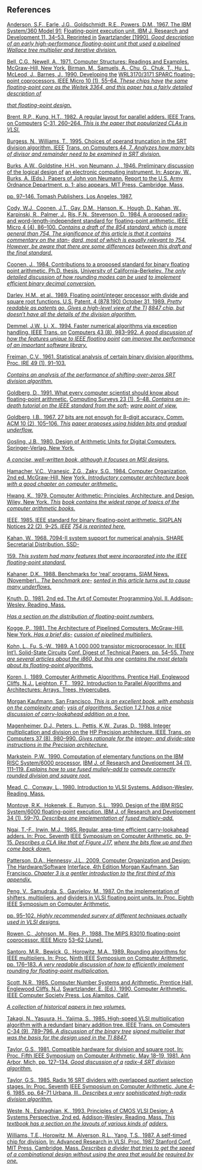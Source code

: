 ## References

<span id="_bookmark806" class="anchor"></span>[Anderson, S.F., Earle, J.G., Goldschmidt, R.E., Powers, D.M., 1967. The IBM System/360 Model 91:](http://refhub.elsevier.com/B978-0-12-811905-1.09970-3/rf0010) [Floating-point execution unit. IBM J. Research and Development 11, 34–53. Reprinted in](http://refhub.elsevier.com/B978-0-12-811905-1.09970-3/rf0010) [Swartzlander \[1990\]. _Good description of an early high-performance floating-point unit that used_](http://refhub.elsevier.com/B978-0-12-811905-1.09970-3/rf0010) [_a pipelined Wallace tree multiplier and iterative division._](http://refhub.elsevier.com/B978-0-12-811905-1.09970-3/rf0010)

<span id="_bookmark807" class="anchor"></span>[Bell, C.G., Newell, A., 1971. Computer Structures: Readings and Examples. McGraw-Hill, New York.](http://refhub.elsevier.com/B978-0-12-811905-1.09970-3/rf0015) [Birman, M., Samuels, A., Chu, G., Chuk, T., Hu, L., McLeod, J., Barnes, J., 1990. Developing the](http://refhub.elsevier.com/B978-0-12-811905-1.09970-3/rf0020) [WRL3170/3171 SPARC floating-point coprocessors. IEEE Micro 10 (1), 55–64. _These chips have_](http://refhub.elsevier.com/B978-0-12-811905-1.09970-3/rf0020) [_the same floating-point core as the Weitek 3364, and this paper has a fairly detailed description of_](http://refhub.elsevier.com/B978-0-12-811905-1.09970-3/rf0020)

[_that floating-point design._](http://refhub.elsevier.com/B978-0-12-811905-1.09970-3/rf0020)

<span id="_bookmark809" class="anchor"></span>[Brent, R.P., Kung, H.T., 1982. A regular layout for parallel adders. IEEE Trans. on Computers](http://refhub.elsevier.com/B978-0-12-811905-1.09970-3/rf0025) <span id="_bookmark808" class="anchor"></span>[C-31, 260–264. _This is the paper that popularized CLAs in VLSI._](http://refhub.elsevier.com/B978-0-12-811905-1.09970-3/rf0025)

[Burgess, N., Williams, T., 1995. Choices of operand truncation in the SRT division algorithm. IEEE](http://refhub.elsevier.com/B978-0-12-811905-1.09970-3/rf0030) [Trans. on Computers 44, 7. _Analyzes how many bits of divisor and remainder need to be examined_](http://refhub.elsevier.com/B978-0-12-811905-1.09970-3/rf0030) <span id="_bookmark810" class="anchor"></span>[_in SRT division._](http://refhub.elsevier.com/B978-0-12-811905-1.09970-3/rf0030)

[Burks, A.W., Goldstine, H.H., von Neumann, J., 1946. Preliminary discussion of the logical design of](http://refhub.elsevier.com/B978-0-12-811905-1.09970-3/rf0035) [an electronic computing instrument. In: Aspray, W., Burks, A. (Eds.), Papers of John von Neumann.](http://refhub.elsevier.com/B978-0-12-811905-1.09970-3/rf0035) [Report to the U.S. Army Ordnance Department, p. 1; also appears. MIT Press, Cambridge, Mass,](http://refhub.elsevier.com/B978-0-12-811905-1.09970-3/rf0035)

<span id="_bookmark811" class="anchor"></span>[pp. 97–146. Tomash Publishers, Los Angeles, 1987.](http://refhub.elsevier.com/B978-0-12-811905-1.09970-3/rf0035)

[Cody, W.J., Coonen, J.T., Gay, D.M., Hanson, K., Hough, D., Kahan, W., Karpinski, R., Palmer, J.,](http://refhub.elsevier.com/B978-0-12-811905-1.09970-3/rf0040) [Ris, F.N., Stevenson, D., 1984. A proposed radix- and word-length-independent standard for](http://refhub.elsevier.com/B978-0-12-811905-1.09970-3/rf0040) [floating-point arithmetic. IEEE Micro 4 (4), 86–100. _Contains a draft of the 854 standard, which_](http://refhub.elsevier.com/B978-0-12-811905-1.09970-3/rf0040) _[is more general than 754. The significance of this article is that it contains commentary on the stan-](http://refhub.elsevier.com/B978-0-12-811905-1.09970-3/rf0040) [dard, most of which is equally relevant to 754. However, be aware that there are some differences](http://refhub.elsevier.com/B978-0-12-811905-1.09970-3/rf0040)_ <span id="_bookmark812" class="anchor"></span>[_between this draft and the final standard._](http://refhub.elsevier.com/B978-0-12-811905-1.09970-3/rf0040)

[Coonen, J., 1984. Contributions to a proposed standard for binary floating point arithmetic. Ph.D. thesis.](http://refhub.elsevier.com/B978-0-12-811905-1.09970-3/rf0045) [University of California–Berkeley. _The only detailed discussion of how rounding modes can be used_](http://refhub.elsevier.com/B978-0-12-811905-1.09970-3/rf0045) <span id="_bookmark813" class="anchor"></span>[_to implement efficient binary decimal conversion._](http://refhub.elsevier.com/B978-0-12-811905-1.09970-3/rf0045)

[Darley, H.M., et al., 1989. Floating point/integer processor with divide and square root functions. U.S.](http://refhub.elsevier.com/B978-0-12-811905-1.09970-3/rf0050) [Patent. 4 (878,190) October 31, 1989. _Pretty readable as patents go. Gives a high-level view of the TI_](http://refhub.elsevier.com/B978-0-12-811905-1.09970-3/rf0050) [_8847 chip, but doesn_’_t have all the details of the division algorithm._](http://refhub.elsevier.com/B978-0-12-811905-1.09970-3/rf0050)

[Demmel, J.W., Li, X., 1994. Faster numerical algorithms via exception handling. IEEE Trans. on](http://refhub.elsevier.com/B978-0-12-811905-1.09970-3/rf0055) [Computers 43 (8), 983–992. _A good discussion of how the features unique to IEEE floating point_](http://refhub.elsevier.com/B978-0-12-811905-1.09970-3/rf0055) <span id="_bookmark814" class="anchor"></span>[_can improve the performance of an important software library._](http://refhub.elsevier.com/B978-0-12-811905-1.09970-3/rf0055)

[Freiman, C.V., 1961. Statistical analysis of certain binary division algorithms. Proc. IRE 49 (1), 91–103.](http://refhub.elsevier.com/B978-0-12-811905-1.09970-3/rf0060)

<span id="_bookmark815" class="anchor"></span>[_Contains an analysis of the performance of shifting-over-zeros SRT division algorithm._](http://refhub.elsevier.com/B978-0-12-811905-1.09970-3/rf0060)

[Goldberg, D., 1991. What every computer scientist should know about floating-point arithmetic.](http://refhub.elsevier.com/B978-0-12-811905-1.09970-3/rf0065) [Computing Surveys 23 (1), 5–48. _Contains an in-depth tutorial on the IEEE standard from the soft-_](http://refhub.elsevier.com/B978-0-12-811905-1.09970-3/rf0065) <span id="_bookmark816" class="anchor"></span>[_ware point of view._](http://refhub.elsevier.com/B978-0-12-811905-1.09970-3/rf0065)

[Goldberg, I.B., 1967. 27 bits are not enough for 8-digit accuracy. Comm. ACM 10 (2), 105–106. _This_](http://refhub.elsevier.com/B978-0-12-811905-1.09970-3/rf0070) [_paper proposes using hidden bits and gradual underflow._](http://refhub.elsevier.com/B978-0-12-811905-1.09970-3/rf0070)

[Gosling, J.B., 1980. Design of Arithmetic Units for Digital Computers. Springer-Verlag, New York.](http://refhub.elsevier.com/B978-0-12-811905-1.09970-3/rf0075)

<span id="_bookmark817" class="anchor"></span>[_A concise, well-written book, although it focuses on MSI designs._](http://refhub.elsevier.com/B978-0-12-811905-1.09970-3/rf0075)

[Hamacher, V.C., Vranesic, Z.G., Zaky, S.G., 1984. Computer Organization, 2nd ed. McGraw-Hill, New](http://refhub.elsevier.com/B978-0-12-811905-1.09970-3/rf0080) [York. _Introductory computer architecture book with a good chapter on computer arithmetic._](http://refhub.elsevier.com/B978-0-12-811905-1.09970-3/rf0080)

[Hwang, K., 1979. Computer Arithmetic: Principles, Architecture, and Design. Wiley, New York. _This_](http://refhub.elsevier.com/B978-0-12-811905-1.09970-3/rf0085) <span id="_bookmark818" class="anchor"></span>[_book contains the widest range of topics of the computer arithmetic books._](http://refhub.elsevier.com/B978-0-12-811905-1.09970-3/rf0085)

[IEEE, 1985. IEEE standard for binary floating-point arithmetic. SIGPLAN Notices 22 (2), 9–25. _IEEE_](http://refhub.elsevier.com/B978-0-12-811905-1.09970-3/rf0090) <span id="_bookmark819" class="anchor"></span>[_754 is reprinted here._](http://refhub.elsevier.com/B978-0-12-811905-1.09970-3/rf0090)

[Kahan, W., 1968. 7094-II system support for numerical analysis. SHARE Secretarial Distribution. SSD-](http://refhub.elsevier.com/B978-0-12-811905-1.09970-3/rf0095)

<span id="_bookmark820" class="anchor"></span>[159. _This system had many features that were incorporated into the IEEE floating-point standard._](http://refhub.elsevier.com/B978-0-12-811905-1.09970-3/rf0095)

[Kahaner, D.K., 1988. Benchmarks for ‘real’ programs. SIAM News.(November).. _The benchmark pre-_](http://refhub.elsevier.com/B978-0-12-811905-1.09970-3/rf0100) <span id="_bookmark821" class="anchor"></span>[_sented in this article turns out to cause many underflows._](http://refhub.elsevier.com/B978-0-12-811905-1.09970-3/rf0100)

[Knuth, D., 1981. 2nd ed. The Art of Computer Programming.Vol. II. Addison-Wesley, Reading, Mass.](http://refhub.elsevier.com/B978-0-12-811905-1.09970-3/rf0105)

<span id="_bookmark822" class="anchor"></span>[_Has a section on the distribution of floating-point numbers._](http://refhub.elsevier.com/B978-0-12-811905-1.09970-3/rf0105)

[Kogge, P., 1981. The Architecture of Pipelined Computers. McGraw-Hill, New York. _Has a brief dis-_](http://refhub.elsevier.com/B978-0-12-811905-1.09970-3/rf0110) <span id="_bookmark823" class="anchor"></span>[_cussion of pipelined multipliers._](http://refhub.elsevier.com/B978-0-12-811905-1.09970-3/rf0110)

[Kohn, L., Fu, S.-W., 1989. A 1,000,000 transistor microprocessor. In: IEEE Int’l. Solid-State Circuits](http://refhub.elsevier.com/B978-0-12-811905-1.09970-3/rf0115) [Conf. Digest of Technical Papers, pp. 54–55. _There are several articles about the i860, but this one_](http://refhub.elsevier.com/B978-0-12-811905-1.09970-3/rf0115) [_contains the most details about its floating-point algorithms._](http://refhub.elsevier.com/B978-0-12-811905-1.09970-3/rf0115)

<span id="_bookmark824" class="anchor"></span>[Koren, I., 1989. Computer Arithmetic Algorithms. Prentice Hall, Englewood Cliffs, N.J..](http://refhub.elsevier.com/B978-0-12-811905-1.09970-3/rf0120) [Leighton, F.T., 1992. Introduction to Parallel Algorithms and Architectures: Arrays. Trees, Hypercubes,](http://refhub.elsevier.com/B978-0-12-811905-1.09970-3/rf0125)

[Morgan Kaufmann, San Francisco. _This is an excellent book, with emphasis on the complexity anal-_](http://refhub.elsevier.com/B978-0-12-811905-1.09970-3/rf0125) [_ysis of algorithms. Section 1.2.1 has a nice discussion of carry-lookahead addition on a tree._](http://refhub.elsevier.com/B978-0-12-811905-1.09970-3/rf0125)

<span id="_bookmark825" class="anchor"></span>[Magenheimer, D.J., Peters, L., Pettis, K.W., Zuras, D., 1988. Integer multiplication and division on the](http://refhub.elsevier.com/B978-0-12-811905-1.09970-3/rf0130) [HP Precision architecture. IEEE Trans. on Computers 37 (8), 980–990. _Gives rationale for the_](http://refhub.elsevier.com/B978-0-12-811905-1.09970-3/rf0130) <span id="_bookmark826" class="anchor"></span>[_integer- and divide-step instructions in the Precision architecture._](http://refhub.elsevier.com/B978-0-12-811905-1.09970-3/rf0130)

[Markstein, P.W., 1990. Computation of elementary functions on the IBM RISC System/6000 processor.](http://refhub.elsevier.com/B978-0-12-811905-1.09970-3/rf0135) [IBM J. of Research and Development 34 (1), 111–119. _Explains how to use fused muliply-add to_](http://refhub.elsevier.com/B978-0-12-811905-1.09970-3/rf0135) <span id="_bookmark827" class="anchor"></span>[_compute correctly rounded division and square root._](http://refhub.elsevier.com/B978-0-12-811905-1.09970-3/rf0135)

<span id="_bookmark828" class="anchor"></span>[Mead, C., Conway, L., 1980. Introduction to VLSI Systems. Addison-Wesley, Reading, Mass.](http://refhub.elsevier.com/B978-0-12-811905-1.09970-3/rf0140)

[Montoye, R.K., Hokenek, E., Runyon, S.L., 1990. Design of the IBM RISC System/6000 floating-point](http://refhub.elsevier.com/B978-0-12-811905-1.09970-3/rf0145) [execution. IBM J. of Research and Development 34 (1), 59–70. _Describes one implementation of_](http://refhub.elsevier.com/B978-0-12-811905-1.09970-3/rf0145) <span id="_bookmark829" class="anchor"></span>[_fused multiply-add._](http://refhub.elsevier.com/B978-0-12-811905-1.09970-3/rf0145)

[Ngai, T.-F., Irwin, M.J., 1985. Regular, area-time efficient carry-lookahead adders. In: Proc. Seventh](http://refhub.elsevier.com/B978-0-12-811905-1.09970-3/rf0150) [IEEE Symposium on Computer Arithmetic, pp. 9–15. _Describes a CLA like that of Figure J.17,_](http://refhub.elsevier.com/B978-0-12-811905-1.09970-3/rf0150) <span id="_bookmark830" class="anchor"></span>[_where the bits flow up and then come back down._](http://refhub.elsevier.com/B978-0-12-811905-1.09970-3/rf0150)

[Patterson, D.A., Hennessy, J.L., 2009. Computer Organization and Design: The Hardware/Software](http://refhub.elsevier.com/B978-0-12-811905-1.09970-3/rf0155) [Interface, 4th Edition Morgan Kaufmann, San Francisco. _Chapter 3 is a gentler introduction to_](http://refhub.elsevier.com/B978-0-12-811905-1.09970-3/rf0155) [_the first third of this appendix._](http://refhub.elsevier.com/B978-0-12-811905-1.09970-3/rf0155)

[Peng, V., Samudrala, S., Gavrielov, M., 1987. On the implementation of shifters, multipliers, and](http://refhub.elsevier.com/B978-0-12-811905-1.09970-3/rf0160) [dividers in VLSI floating point units. In: Proc. Eighth IEEE Symposium on Computer Arithmetic,](http://refhub.elsevier.com/B978-0-12-811905-1.09970-3/rf0160)

<span id="_bookmark831" class="anchor"></span>[pp. 95–102. _Highly recommended survey of different techniques actually used in VLSI designs._](http://refhub.elsevier.com/B978-0-12-811905-1.09970-3/rf0160)

[Rowen, C., Johnson, M., Ries, P., 1988. The MIPS R3010 floating-point coprocessor. IEEE Micro](http://refhub.elsevier.com/B978-0-12-811905-1.09970-3/rf0165) <span id="_bookmark832" class="anchor"></span>[53–62 (June).](http://refhub.elsevier.com/B978-0-12-811905-1.09970-3/rf0165)

[Santoro, M.R., Bewick, G., Horowitz, M.A., 1989. Rounding algorithms for IEEE multipliers. In: Proc.](http://refhub.elsevier.com/B978-0-12-811905-1.09970-3/rf0170) [Ninth IEEE Symposium on Computer Arithmetic, pp. 176–183. _A very readable discussion of how to_](http://refhub.elsevier.com/B978-0-12-811905-1.09970-3/rf0170) <span id="_bookmark833" class="anchor"></span>[_efficiently implement rounding for floating-point multiplication._](http://refhub.elsevier.com/B978-0-12-811905-1.09970-3/rf0170)

<span id="_bookmark834" class="anchor"></span>[Scott, N.R., 1985. Computer Number Systems and Arithmetic. Prentice Hall, Englewood Cliffs, N.J.](http://refhub.elsevier.com/B978-0-12-811905-1.09970-3/rf0175) [Swartzlander, E. (Ed.), 1990. Computer Arithmetic. IEEE Computer Society Press, Los Alamitos, Calif.](http://refhub.elsevier.com/B978-0-12-811905-1.09970-3/rf0180)

<span id="_bookmark835" class="anchor"></span>[_A collection of historical papers in two volumes._](http://refhub.elsevier.com/B978-0-12-811905-1.09970-3/rf0180)

[Takagi, N., Yasuura, H., Yajima, S., 1985. High-speed VLSI multiplication algorithm with a redundant](http://refhub.elsevier.com/B978-0-12-811905-1.09970-3/rf0185) [binary addition tree. IEEE Trans. on Computers C-34 (9), 789–796. _A discussion of the binary tree_](http://refhub.elsevier.com/B978-0-12-811905-1.09970-3/rf0185) [_signed multiplier that was the basis for the design used in the TI 8847._](http://refhub.elsevier.com/B978-0-12-811905-1.09970-3/rf0185)

[Taylor, G.S., 1981. Compatible hardware for division and square root. In: Proc. Fifth IEEE Symposium](http://refhub.elsevier.com/B978-0-12-811905-1.09970-3/rf0190) [on Computer Arithmetic, May 18–19, 1981. Ann Arbor, Mich, pp. 127–134. _Good discussion of a_](http://refhub.elsevier.com/B978-0-12-811905-1.09970-3/rf0190) <span id="_bookmark836" class="anchor"></span>[_radix-4 SRT division algorithm._](http://refhub.elsevier.com/B978-0-12-811905-1.09970-3/rf0190)

[Taylor, G.S., 1985. Radix 16 SRT dividers with overlapped quotient selection stages. In: Proc. Seventh](http://refhub.elsevier.com/B978-0-12-811905-1.09970-3/rf0195) [IEEE Symposium on Computer Arithmetic, June 4–6, 1985, pp. 64–71 Urbana, Ill.. _Describes a very_](http://refhub.elsevier.com/B978-0-12-811905-1.09970-3/rf0195) <span id="_bookmark837" class="anchor"></span>[_sophisticated high-radix division algorithm._](http://refhub.elsevier.com/B978-0-12-811905-1.09970-3/rf0195)

[Weste, N., Eshraghian, K., 1993. Principles of CMOS VLSI Design: A Systems Perspective, 2nd ed.](http://refhub.elsevier.com/B978-0-12-811905-1.09970-3/rf0200) [Addison-Wesley, Reading, Mass. _This textbook has a section on the layouts of various kinds of_](http://refhub.elsevier.com/B978-0-12-811905-1.09970-3/rf0200) <span id="_bookmark838" class="anchor"></span>[_adders._](http://refhub.elsevier.com/B978-0-12-811905-1.09970-3/rf0200)

[Williams, T.E., Horowitz, M., Alverson, R.L., Yang, T.S., 1987. A self-timed chip for division.](http://refhub.elsevier.com/B978-0-12-811905-1.09970-3/rf0205) [In: Advanced Research in VLSI, Proc. 1987 Stanford Conf. MIT Press, Cambridge, Mass. _Describes_](http://refhub.elsevier.com/B978-0-12-811905-1.09970-3/rf0205) _[a divider that tries to get the speed of a combinational design without using the area that would be](http://refhub.elsevier.com/B978-0-12-811905-1.09970-3/rf0205) [required by one.](http://refhub.elsevier.com/B978-0-12-811905-1.09970-3/rf0205)_
